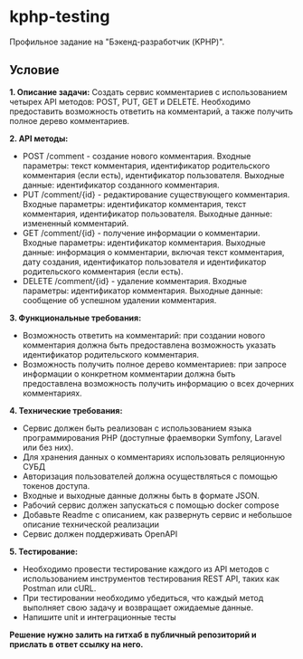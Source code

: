 # kphp-testing

Профильное задание на "Бэкенд-разработчик (KPHP)".

## Условие

**1. Описание задачи:**
Создать сервис комментариев с использованием четырех API методов: POST, PUT, GET и DELETE. Необходимо предоставить возможность ответить на комментарий, а также получить полное дерево комментариев.

**2. API методы:**

- POST /comment - создание нового комментария. Входные параметры: текст комментария, идентификатор родительского комментария (если есть), идентификатор пользователя. Выходные данные: идентификатор созданного комментария.
- PUT /comment/{id} - редактирование существующего комментария. Входные параметры: идентификатор комментария, текст комментария, идентификатор пользователя. Выходные данные: измененный комментарий.
- GET /comment/{id} - получение информации о комментарии. Входные параметры: идентификатор комментария. Выходные данные: информация о комментарии, включая текст комментария, дату создания, идентификатор пользователя и идентификатор родительского комментария (если есть).
- DELETE /comment/{id} - удаление комментария. Входные параметры: идентификатор комментария. Выходные данные: сообщение об успешном удалении комментария.

**3. Функциональные требования:**

- Возможность ответить на комментарий: при создании нового комментария должна быть предоставлена возможность указать идентификатор родительского комментария.
- Возможность получить полное дерево комментариев: при запросе информации о конкретном комментарии должна быть предоставлена возможность получить информацию о всех дочерних комментариях.

**4. Технические требования:**

- Сервис должен быть реализован с использованием языка программирования PHP (доступные фраемворки Symfony, Laravel или без них).
- Для хранения данных о комментариях использовать реляционную СУБД
- Авторизация пользователей должна осуществляться с помощью токенов доступа.
- Входные и выходные данные должны быть в формате JSON.
- Рабочий сервис должен запускаться с помощью docker compose
- Добавьте Readme с описанием, как развернуть сервис и небольшое описание технической реализации
- Сервис должен поддерживать OpenAPI

**5. Тестирование:**

- Необходимо провести тестирование каждого из API методов с использованием инструментов тестирования REST API, таких как Postman или cURL.
- При тестировании необходимо убедиться, что каждый метод выполняет свою задачу и возвращает ожидаемые данные.
- Напишите unit и интеграционные тесты

**Решение нужно залить на гитхаб в публичный репозиторий и прислать в ответ ссылку на него.**
